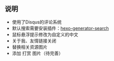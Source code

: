 ## 说明
- 使用了Disqus的评论系统
- 默认搜索需要安装插件：[hexo-generator-search](https://github.com/PaicHyperionDev/hexo-generator-search)
- 鼠标悬浮提示修改为自定义的中文
- 关于我、友情链接关闭
- 替换相关资源图片
- 添加 打赏 图片（待完善）

